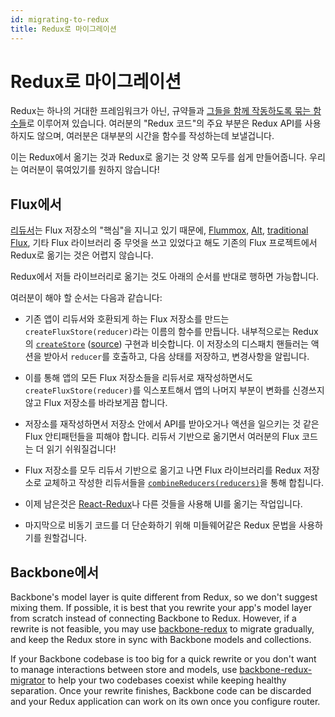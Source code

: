 ```yaml
---
id: migrating-to-redux
title: Redux로 마이그레이션
---
```


# Redux로 마이그레이션

Redux는 하나의 거대한 프레임워크가 아닌, 규약들과 [그들을 함께 작동하도록 묶는 함수들](../api/README.md)로 이루어져 있습니다. 여러분의 "Redux 코드"의 주요 부분은 Redux API를 사용하지도 않으며, 여러분은 대부분의 시간을 함수를 작성하는데 보낼겁니다.

이는 Redux에서 옮기는 것과 Redux로 옮기는 것 양쪽 모두를 쉽게 만들어줍니다.
우리는 여러분이 묶여있기를 원하지 않습니다!

## Flux에서

[리듀서](../understanding/thinking-in-redux/Glossary.md#리듀서)는 Flux 저장소의 "핵심"을 지니고 있기 때문에, [Flummox](https://github.com/acdlite/flummox), [Alt](https://github.com/goatslacker/alt), [traditional Flux](https://github.com/facebook/flux), 기타 Flux 라이브러리 중 무엇을 쓰고 있었다고 해도 기존의 Flux 프로젝트에서 Redux로 옮기는 것은 어렵지 않습니다.

Redux에서 저들 라이브러리로 옮기는 것도 아래의 순서를 반대로 행하면 가능합니다.

여러분이 해야 할 순서는 다음과 같습니다:

- 기존 앱이 리듀서와 호환되게 하는 Flux 저장소를 만드는 `createFluxStore(reducer)`라는 이름의 함수를 만듭니다. 내부적으로는 Redux의 [`createStore`](../api/createStore.md) ([source](https://github.com/reduxjs/redux/blob/v4.0.5/src/createStore.js)) 구현과 비슷합니다. 이 저장소의 디스패치 핸들러는 액션을 받아서 `reducer`를 호출하고, 다음 상태를 저장하고, 변경사항을 알립니다.

- 이를 통해 앱의 모든 Flux 저장소들을 리듀서로 재작성하면서도 `createFluxStore(reducer)`를 익스포트해서 앱의 나머지 부분이 변화를 신경쓰지 않고 Flux 저장소를 바라보게끔 합니다.

- 저장소를 재작성하면서 저장소 안에서 API를 받아오거나 액션을 일으키는 것 같은 Flux 안티패턴들을 피해야 합니다. 리듀서 기반으로 옮기면서 여러분의 Flux 코드는 더 읽기 쉬워질겁니다!

- Flux 저장소를 모두 리듀서 기반으로 옮기고 나면 Flux 라이브러리를 Redux 저장소로 교체하고 작성한 리듀서들을 [`combineReducers(reducers)`](../api/combineReducers.md)을 통해 합칩니다.

- 이제 남은것은 [React-Redux](../tutorials/fundamentals/part-5-ui-and-react.md)나 다른 것들을 사용해 UI를 옮기는 작업입니다.

- 마지막으로 비동기 코드를 더 단순화하기 위해 미들웨어같은 Redux 문법을 사용하기를 원할겁니다.

## Backbone에서

Backbone's model layer is quite different from Redux, so we don't suggest mixing them. If possible, it is best that you rewrite your app's model layer from scratch instead of connecting Backbone to Redux. However, if a rewrite is not feasible, you may use [backbone-redux](https://github.com/redbooth/backbone-redux) to migrate gradually, and keep the Redux store in sync with Backbone models and collections.

If your Backbone codebase is too big for a quick rewrite or you don't want to manage interactions between store and models, use [backbone-redux-migrator](https://github.com/naugtur/backbone-redux-migrator) to help your two codebases coexist while keeping healthy separation. Once your rewrite finishes, Backbone code can be discarded and your Redux application can work on its own once you configure router.
